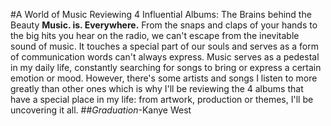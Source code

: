 #A World of Music 
Reviewing 4 Influential Albums: The Brains behind the Beauty
**Music. is. Everywhere.** From the snaps and claps of your hands to the big hits you hear on the radio, we can't escape from the inevitable sound of music. It touches a special part of our souls and serves as a form of communication words can't always express.
Music serves as a pedestal in my daily life, constantly searching for songs to bring or express a certain emotion or mood. However, there's some artists and songs I listen to more greatly than other ones which is why I'll be reviewing the 4 albums that have a special place in my life: from artwork, production or themes, I'll be uncovering it all.
##_Graduation_-Kanye West
